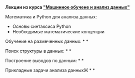 **Лекции из курса ["Машинное обучене и анализ данных"](https://www.coursera.org/specializations/machine-learning-data-analysis)**

Математика и Python для анализа данных:
* Основы синтаксиса Python
* Необходимые математические концепции

Обучение на размеченных данных:
* 
* 

Поиск структуры в данных:
* 
* 

Построение выводов по данным:
*
*

Прикладные задачи анализа данныхЖ
*
*





